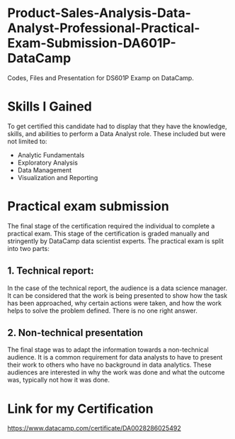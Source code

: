 # Product-Sales-Analysis-Data-Analyst-Professional-Practical-Exam-Submission-DA601P-DataCamp
Codes, Files and Presentation for DS601P Examp on DataCamp.

# Skills I Gained
To get certified this candidate had to display that they have the knowledge, skills, and abilities to perform a Data Analyst role. These included but were not limited to:
* Analytic Fundamentals
* Exploratory Analysis
* Data Management
* Visualization and Reporting

# Practical exam submission
The final stage of the certification required the individual to complete a practical exam. This stage of the certification is graded manually and stringently by DataCamp data scientist experts. The practical exam is split into two parts:

## 1. Technical report:
In the case of the technical report, the audience is a data science manager. It can be considered that the work is being presented to show how the task has been approached, why certain actions were taken, and how the work helps to solve the problem defined. There is no one right answer.

## 2. Non-technical presentation
The final stage was to adapt the information towards a non-technical audience. It is a common requirement for data analysts to have to present their work to others who have no background in data analytics. These audiences are interested in why the work was done and what the outcome was, typically not how it was done.

# Link for my Certification
https://www.datacamp.com/certificate/DA0028286025492
